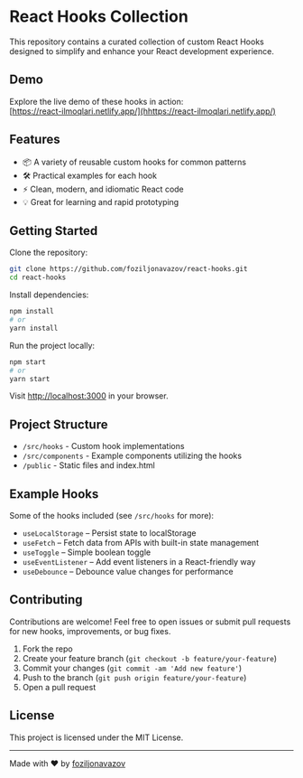 # React Hooks Collection

This repository contains a curated collection of custom React Hooks designed to simplify and enhance your React development experience.

## Demo

Explore the live demo of these hooks in action:  
[https://react-ilmoqlari.netlify.app/](hhttps://react-ilmoqlari.netlify.app/)

## Features

- 📦 A variety of reusable custom hooks for common patterns
- 🛠️ Practical examples for each hook
- ⚡ Clean, modern, and idiomatic React code
- 💡 Great for learning and rapid prototyping

## Getting Started

Clone the repository:

```bash
git clone https://github.com/foziljonavazov/react-hooks.git
cd react-hooks
```

Install dependencies:

```bash
npm install
# or
yarn install
```

Run the project locally:

```bash
npm start
# or
yarn start
```

Visit [http://localhost:3000](http://localhost:3000) in your browser.

## Project Structure

- `/src/hooks` - Custom hook implementations
- `/src/components` - Example components utilizing the hooks
- `/public` - Static files and index.html

## Example Hooks

Some of the hooks included (see `/src/hooks` for more):

- `useLocalStorage` – Persist state to localStorage
- `useFetch` – Fetch data from APIs with built-in state management
- `useToggle` – Simple boolean toggle
- `useEventListener` – Add event listeners in a React-friendly way
- `useDebounce` – Debounce value changes for performance

## Contributing

Contributions are welcome! Feel free to open issues or submit pull requests for new hooks, improvements, or bug fixes.

1. Fork the repo
2. Create your feature branch (`git checkout -b feature/your-feature`)
3. Commit your changes (`git commit -am 'Add new feature'`)
4. Push to the branch (`git push origin feature/your-feature`)
5. Open a pull request

## License

This project is licensed under the MIT License.

---

Made with ❤️ by [foziljonavazov](https://github.com/foziljonavazov)